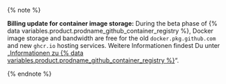 {% note %}

**Billing update for container image storage:** During the beta phase of {% data variables.product.prodname_github_container_registry %}, Docker image storage and bandwidth are free for the old `docker.pkg.github.com` and new `ghcr.io` hosting services. Weitere Informationen findest Du unter „[Informationen zu {% data variables.product.prodname_github_container_registry %}](/packages/guides/about-github-container-registry)“.

{% endnote %}
